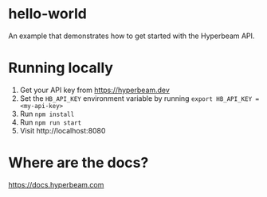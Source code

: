 # hello-world

An example that demonstrates how to get started with the Hyperbeam API.

# Running locally

1. Get your API key from https://hyperbeam.dev
2. Set the `HB_API_KEY` environment variable by running `export HB_API_KEY = <my-api-key>`
3. Run `npm install`
4. Run `npm run start`
5. Visit http://localhost:8080

# Where are the docs?

https://docs.hyperbeam.com

